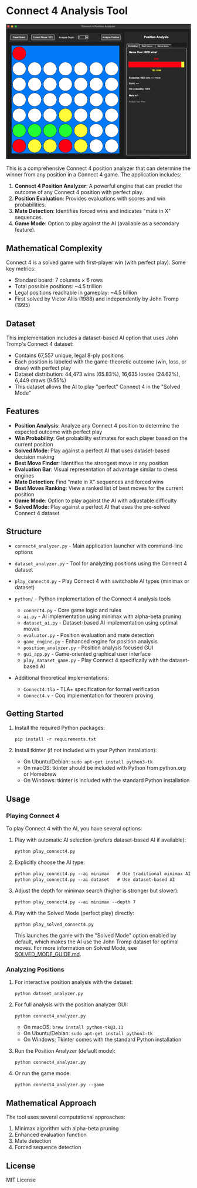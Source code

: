 # Connect 4 Analysis Tool

![c4-board.png](c4-board.png)

This is a comprehensive Connect 4 position analyzer that can determine the winner from any position in a Connect 4 game. The application includes:

1. **Connect 4 Position Analyzer**: A powerful engine that can predict the outcome of any Connect 4 position with perfect play.
2. **Position Evaluation**: Provides evaluations with scores and win probabilities.
3. **Mate Detection**: Identifies forced wins and indicates "mate in X" sequences.
4. **Game Mode**: Option to play against the AI (available as a secondary feature).

## Mathematical Complexity

Connect 4 is a solved game with first-player win (with perfect play). Some key metrics:
- Standard board: 7 columns × 6 rows
- Total possible positions: ~4.5 trillion
- Legal positions reachable in gameplay: ~4.5 billion
- First solved by Victor Allis (1988) and independently by John Tromp (1995)

## Dataset

This implementation includes a dataset-based AI option that uses John Tromp's Connect 4 dataset:
- Contains 67,557 unique, legal 8-ply positions
- Each position is labeled with the game-theoretic outcome (win, loss, or draw) with perfect play
- Dataset distribution: 44,473 wins (65.83%), 16,635 losses (24.62%), 6,449 draws (9.55%)
- This dataset allows the AI to play "perfect" Connect 4 in the "Solved Mode"

## Features

- **Position Analysis**: Analyze any Connect 4 position to determine the expected outcome with perfect play
- **Win Probability**: Get probability estimates for each player based on the current position
- **Solved Mode**: Play against a perfect AI that uses dataset-based decision making
- **Best Move Finder**: Identifies the strongest move in any position
- **Evaluation Bar**: Visual representation of advantage similar to chess engines
- **Mate Detection**: Find "mate in X" sequences and forced wins
- **Best Moves Ranking**: View a ranked list of best moves for the current position
- **Game Mode**: Option to play against the AI with adjustable difficulty
- **Solved Mode**: Play against a perfect AI that uses the pre-solved Connect 4 dataset

## Structure

- `connect4_analyzer.py` - Main application launcher with command-line options
- `dataset_analyzer.py` - Tool for analyzing positions using the Connect 4 dataset
- `play_connect4.py` - Play Connect 4 with switchable AI types (minimax or dataset)
- `python/` - Python implementation of the Connect 4 analysis tools
  - `connect4.py` - Core game logic and rules
  - `ai.py` - AI implementation using minimax with alpha-beta pruning
  - `dataset_ai.py` - Dataset-based AI implementation using optimal moves
  - `evaluator.py` - Position evaluation and mate detection
  - `game_engine.py` - Enhanced engine for position analysis
  - `position_analyzer.py` - Position analysis focused GUI
  - `gui_app.py` - Game-oriented graphical user interface
  - `play_dataset_game.py` - Play Connect 4 specifically with the dataset-based AI

- Additional theoretical implementations:
  - `Connect4.tla` - TLA+ specification for formal verification
  - `Connect4.v` - Coq implementation for theorem proving

## Getting Started

1. Install the required Python packages:
   ```
   pip install -r requirements.txt
   ```

2. Install tkinter (if not included with your Python installation):
   - On Ubuntu/Debian: `sudo apt-get install python3-tk`
   - On macOS: tkinter should be included with Python from python.org or Homebrew
   - On Windows: tkinter is included with the standard Python installation

## Usage

### Playing Connect 4

To play Connect 4 with the AI, you have several options:

1. Play with automatic AI selection (prefers dataset-based AI if available):
   ```
   python play_connect4.py
   ```

2. Explicitly choose the AI type:
   ```
   python play_connect4.py --ai minimax   # Use traditional minimax AI
   python play_connect4.py --ai dataset   # Use dataset-based AI
   ```

3. Adjust the depth for minimax search (higher is stronger but slower):
   ```
   python play_connect4.py --ai minimax --depth 7
   ```

4. Play with the Solved Mode (perfect play) directly:
   ```
   python play_solved_connect4.py
   ```
   This launches the game with the "Solved Mode" option enabled by default, which makes the AI use the John Tromp dataset for optimal moves. For more information on Solved Mode, see [SOLVED_MODE_GUIDE.md](SOLVED_MODE_GUIDE.md).

### Analyzing Positions

1. For interactive position analysis with the dataset:
   ```
   python dataset_analyzer.py
   ```
   
2. For full analysis with the position analyzer GUI:
   ```
   python connect4_analyzer.py
   ```
   - On macOS: `brew install python-tk@3.11`
   - On Ubuntu/Debian: `sudo apt-get install python3-tk`
   - On Windows: Tkinter comes with the standard Python installation

3. Run the Position Analyzer (default mode):
   ```
   python connect4_analyzer.py
   ```

4. Or run the game mode:
   ```
   python connect4_analyzer.py --game
   ```

## Mathematical Approach

The tool uses several computational approaches:
1. Minimax algorithm with alpha-beta pruning
2. Enhanced evaluation function
3. Mate detection
4. Forced sequence detection

## License

MIT License